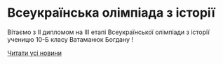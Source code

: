 # Всеукраїнська олімпіада з історії

Вітаємо з ІІ дипломом на ІІІ етапі Всеукраїнської олімпіади з історії ученицю 10-Б класу Ватаманюк Богдану !

[Читати усі новини](/news)
